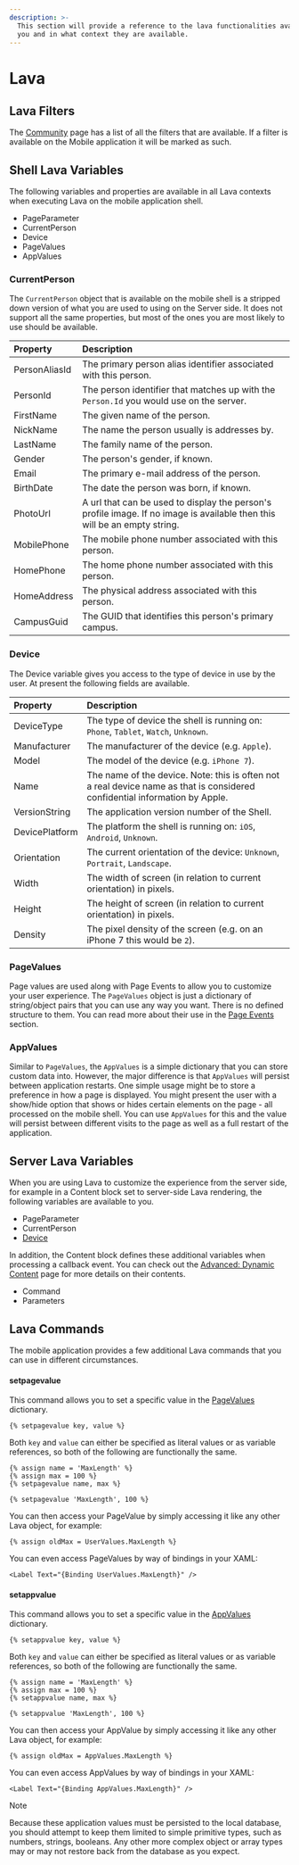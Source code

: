 ```yaml
---
description: >-
  This section will provide a reference to the lava functionalities available to
  you and in what context they are available.
---
```


# Lava

## Lava Filters

The [Community](https://community.rockrms.com/lava) page has a list of all the filters that are available. If a filter is available on the Mobile application it will be marked as such.

## Shell Lava Variables

The following variables and properties are available in all Lava contexts when executing Lava on the mobile application shell.

* PageParameter
* CurrentPerson
* Device
* PageValues
* AppValues

### CurrentPerson

The `CurrentPerson` object that is available on the mobile shell is a stripped down version of what you are used to using on the Server side. It does not support all the same properties, but most of the ones you are most likely to use should be available.

| Property | Description |
| :--- | :--- |
| PersonAliasId | The primary person alias identifier associated with this person. |
| PersonId | The person identifier that matches up with the `Person.Id` you would use on the server. |
| FirstName | The given name of the person. |
| NickName | The name the person usually is addresses by. |
| LastName | The family name of the person. |
| Gender | The person's gender, if known. |
| Email | The primary e-mail address of the person. |
| BirthDate | The date the person was born, if known. |
| PhotoUrl | A url that can be used to display the person's profile image. If no image is available then this will be an empty string. |
| MobilePhone | The mobile phone number associated with this person. |
| HomePhone | The home phone number associated with this person. |
| HomeAddress | The physical address associated with this person. |
| CampusGuid | The GUID that identifies this person's primary campus. |

### Device

The Device variable gives you access to the type of device in use by the user. At present the following fields are available.

| Property | Description |
| :--- | :--- |
| DeviceType | The type of device the shell is running on: `Phone`, `Tablet`, `Watch`, `Unknown`. |
| Manufacturer | The manufacturer of the device \(e.g. `Apple`\). |
| Model | The model of the device \(e.g. `iPhone 7`\). |
| Name | The name of the device. Note: this is often not a real device name as that is considered confidential information by Apple. |
| VersionString | The application version number of the Shell. |
| DevicePlatform | The platform the shell is running on: `iOS`, `Android`, `Unknown`. |
| Orientation | The current orientation of the device: `Unknown`, `Portrait`, `Landscape`. |
| Width | The width of screen \(in relation to current orientation\) in pixels. |
| Height | The height of screen \(in relation to current orientation\) in pixels. |
| Density | The pixel density of the screen \(e.g. on an iPhone 7 this would be `2`\). |

### PageValues

Page values are used along with Page Events to allow you to customize your user experience. The `PageValues` object is just a dictionary of string/object pairs that you can use any way you want. There is no defined structure to them. You can read more about their use in the [Page Events](advanced-dynamic-content.md#Page-Events) section.

### AppValues

Similar to `PageValues`, the `AppValues` is a simple dictionary that you can store custom data into. However, the major difference is that `AppValues` will persist between application restarts. One simple usage might be to store a preference in how a page is displayed. You might present the user with a show/hide option that shows or hides certain elements on the page - all processed on the mobile shell. You can use `AppValues` for this and the value will persist between different visits to the page as well as a full restart of the application.

## Server Lava Variables

When you are using Lava to customize the experience from the server side, for example in a Content block set to server-side Lava rendering, the following variables are available to you.

* PageParameter
* CurrentPerson
* [Device](lava.md#Device)

In addition, the Content block defines these additional variables when processing a callback event. You can check out the [Advanced: Dynamic Content](advanced-dynamic-content.md) page for more details on their contents.

* Command
* Parameters

## Lava Commands

The mobile application provides a few additional Lava commands that you can use in different circumstances.

#### setpagevalue

This command allows you to set a specific value in the [PageValues](lava.md#PageValues) dictionary.

```text
{% setpagevalue key, value %}
```

Both `key` and `value` can either be specified as literal values or as variable references, so both of the following are functionally the same.

```text
{% assign name = 'MaxLength' %}
{% assign max = 100 %}
{% setpagevalue name, max %}

{% setpagevalue 'MaxLength', 100 %}
```

You can then access your PageValue by simply accessing it like any other Lava object, for example:

```text
{% assign oldMax = UserValues.MaxLength %}
```

You can even access PageValues by way of bindings in your XAML:

```xaml
<Label Text="{Binding UserValues.MaxLength}" />
```

#### setappvalue

This command allows you to set a specific value in the [AppValues](lava.md#AppValues) dictionary.

```liquid
{% setappvalue key, value %}
```

Both `key` and `value` can either be specified as literal values or as variable references, so both of the following are functionally the same.

```liquid
{% assign name = 'MaxLength' %}
{% assign max = 100 %}
{% setappvalue name, max %}

{% setappvalue 'MaxLength', 100 %}
```

You can then access your AppValue by simply accessing it like any other Lava object, for example:

```liquid
{% assign oldMax = AppValues.MaxLength %}
```

You can even access AppValues by way of bindings in your XAML:

```xaml
<Label Text="{Binding AppValues.MaxLength}" />
```

> [!NOTE]
> Because these application values must be persisted to the local database, you should attempt to keep them limited to simple primitive types, such as numbers, strings, booleans. Any other more complex object or array types may or may not restore back from the database as you expect.
